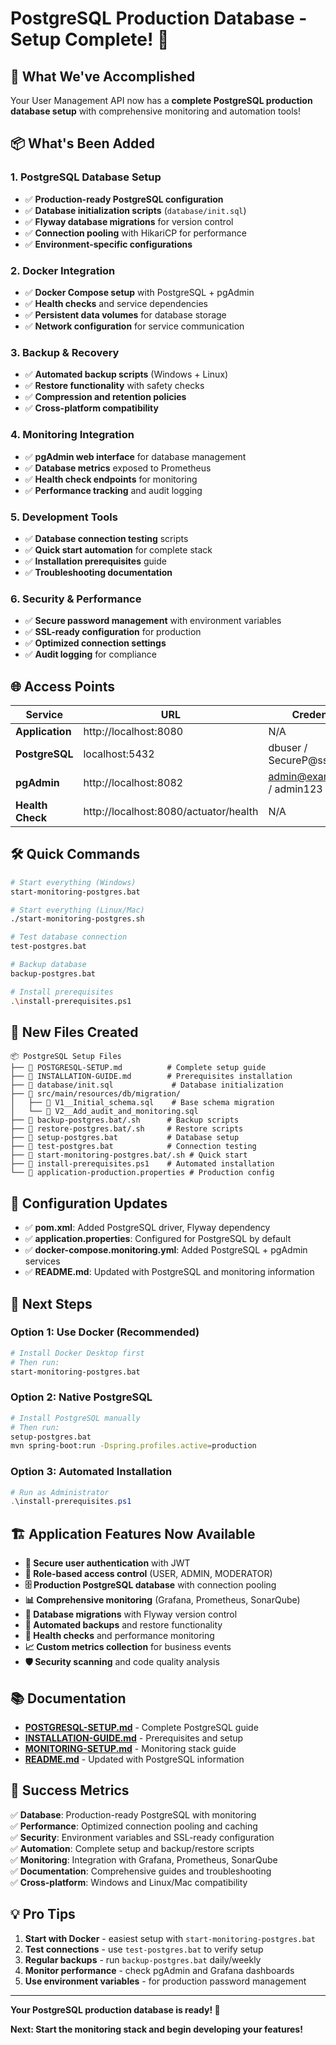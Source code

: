 # PostgreSQL Production Database - Setup Complete! 🎉

## 🚀 What We've Accomplished

Your User Management API now has a **complete PostgreSQL production database setup** with comprehensive monitoring and automation tools!

## 📦 What's Been Added

### 1. PostgreSQL Database Setup
- ✅ **Production-ready PostgreSQL configuration**
- ✅ **Database initialization scripts** (`database/init.sql`)
- ✅ **Flyway database migrations** for version control
- ✅ **Connection pooling** with HikariCP for performance
- ✅ **Environment-specific configurations**

### 2. Docker Integration
- ✅ **Docker Compose setup** with PostgreSQL + pgAdmin
- ✅ **Health checks** and service dependencies
- ✅ **Persistent data volumes** for database storage
- ✅ **Network configuration** for service communication

### 3. Backup & Recovery
- ✅ **Automated backup scripts** (Windows + Linux)
- ✅ **Restore functionality** with safety checks
- ✅ **Compression and retention policies**
- ✅ **Cross-platform compatibility**

### 4. Monitoring Integration
- ✅ **pgAdmin web interface** for database management
- ✅ **Database metrics** exposed to Prometheus
- ✅ **Health check endpoints** for monitoring
- ✅ **Performance tracking** and audit logging

### 5. Development Tools
- ✅ **Database connection testing** scripts
- ✅ **Quick start automation** for complete stack
- ✅ **Installation prerequisites** guide
- ✅ **Troubleshooting documentation**

### 6. Security & Performance
- ✅ **Secure password management** with environment variables
- ✅ **SSL-ready configuration** for production
- ✅ **Optimized connection settings**
- ✅ **Audit logging** for compliance

## 🌐 Access Points

| Service | URL | Credentials |
|---------|-----|-------------|
| **Application** | http://localhost:8080 | N/A |
| **PostgreSQL** | localhost:5432 | dbuser / SecureP@ssw0rd123 |
| **pgAdmin** | http://localhost:8082 | admin@example.com / admin123 |
| **Health Check** | http://localhost:8080/actuator/health | N/A |

## 🛠️ Quick Commands

```bash
# Start everything (Windows)
start-monitoring-postgres.bat

# Start everything (Linux/Mac)
./start-monitoring-postgres.sh

# Test database connection
test-postgres.bat

# Backup database
backup-postgres.bat

# Install prerequisites
.\install-prerequisites.ps1
```

## 📁 New Files Created

```
📦 PostgreSQL Setup Files
├── 📄 POSTGRESQL-SETUP.md          # Complete setup guide
├── 📄 INSTALLATION-GUIDE.md        # Prerequisites installation
├── 📄 database/init.sql             # Database initialization
├── 📄 src/main/resources/db/migration/
│   ├── 📄 V1__Initial_schema.sql    # Base schema migration
│   └── 📄 V2__Add_audit_and_monitoring.sql
├── 📄 backup-postgres.bat/.sh      # Backup scripts
├── 📄 restore-postgres.bat/.sh     # Restore scripts
├── 📄 setup-postgres.bat           # Database setup
├── 📄 test-postgres.bat            # Connection testing
├── 📄 start-monitoring-postgres.bat/.sh # Quick start
├── 📄 install-prerequisites.ps1    # Automated installation
└── 📄 application-production.properties # Production config
```

## 🔧 Configuration Updates

- ✅ **pom.xml**: Added PostgreSQL driver, Flyway dependency
- ✅ **application.properties**: Configured for PostgreSQL by default
- ✅ **docker-compose.monitoring.yml**: Added PostgreSQL + pgAdmin services
- ✅ **README.md**: Updated with PostgreSQL and monitoring information

## 🎯 Next Steps

### Option 1: Use Docker (Recommended)
```bash
# Install Docker Desktop first
# Then run:
start-monitoring-postgres.bat
```

### Option 2: Native PostgreSQL
```bash
# Install PostgreSQL manually
# Then run:
setup-postgres.bat
mvn spring-boot:run -Dspring.profiles.active=production
```

### Option 3: Automated Installation
```powershell
# Run as Administrator
.\install-prerequisites.ps1
```

## 🏗️ Application Features Now Available

- **🔐 Secure user authentication** with JWT
- **👥 Role-based access control** (USER, ADMIN, MODERATOR)
- **🗄️ Production PostgreSQL database** with connection pooling
- **📊 Comprehensive monitoring** (Grafana, Prometheus, SonarQube)
- **🔄 Database migrations** with Flyway version control
- **💾 Automated backups** and restore functionality
- **🧪 Health checks** and performance monitoring
- **📈 Custom metrics collection** for business events
- **🛡️ Security scanning** and code quality analysis

## 📚 Documentation

- **[POSTGRESQL-SETUP.md](POSTGRESQL-SETUP.md)** - Complete PostgreSQL guide
- **[INSTALLATION-GUIDE.md](INSTALLATION-GUIDE.md)** - Prerequisites and setup
- **[MONITORING-SETUP.md](MONITORING-SETUP.md)** - Monitoring stack guide
- **[README.md](README.md)** - Updated with PostgreSQL information

## 🎉 Success Metrics

✅ **Database**: Production-ready PostgreSQL with monitoring  
✅ **Performance**: Optimized connection pooling and caching  
✅ **Security**: Environment variables and SSL-ready configuration  
✅ **Automation**: Complete setup and backup/restore scripts  
✅ **Monitoring**: Integration with Grafana, Prometheus, SonarQube  
✅ **Documentation**: Comprehensive guides and troubleshooting  
✅ **Cross-platform**: Windows and Linux/Mac compatibility  

## 💡 Pro Tips

1. **Start with Docker** - easiest setup with `start-monitoring-postgres.bat`
2. **Test connections** - use `test-postgres.bat` to verify setup
3. **Regular backups** - run `backup-postgres.bat` daily/weekly
4. **Monitor performance** - check pgAdmin and Grafana dashboards
5. **Use environment variables** - for production password management

---

**Your PostgreSQL production database is ready! 🚀**

**Next: Start the monitoring stack and begin developing your features!**
